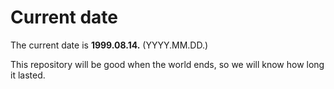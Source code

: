 # Current date

The current date is **1999.08.14.** (YYYY.MM.DD.)

This repository will be good when the world ends, so we will know how long it lasted.